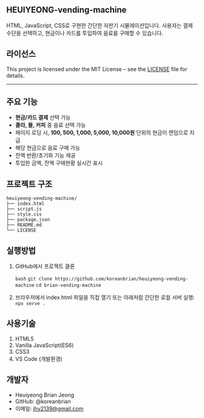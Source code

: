 ## HEUIYEONG-vending-machine

HTML, JavaScript, CSS로 구현한 간단한 자판기 시뮬레이션입니다.
사용자는 결제 수단을 선택하고, 현금이나 카드를 투입하여 음료를 구매할 수 있습니다.

## 라이선스

This project is licensed under the MIT License – see the [LICENSE](./LICENSE) file for details.

---

## 주요 기능

- **현금/카드 결제** 선택 가능
- **콜라, 물, 커피** 중 음료 선택 가능
- 페이지 로딩 시, **100, 500, 1,000, 5,000, 10,000원** 단위의 현금이 랜덤으로 지급
- 해당 현금으로 음료 구매 가능
- 잔액 반환/초기화 기능 제공
- 투입한 금액, 잔액 구매현황 실시간 표시

## 프로젝트 구조

```
heuiyeong-vending-machine/
├── index.html
├── script.js
├── style.css
├── package.json
├── README.md
└── LICENSE
```

## 실행방법

1. GitHub에서 프로젝트 클론

   `bash`
   `git clone https://github.com/koreanbrian/heuiyeong-vending-machine`
   `cd brian-vending-machine`

2. 브라우저에서 index.html 파일을 직접 열기
   또는 아래처럼 간단한 로컬 서버 실행:
   `npx serve .`

## 사용기술

1. HTML5
2. Vanilla JavaScript(ES6)
3. CSS3
4. VS Code (개발환경)

## 개발자

- Heuiyeong Brian Jeong
- GitHub: @koreanbrian
- 이메일: jhy2139@gmail.com
